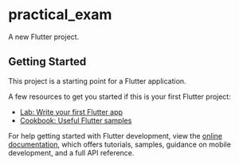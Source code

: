 # practical_exam

A new Flutter project.

## Getting Started

This project is a starting point for a Flutter application.

A few resources to get you started if this is your first Flutter project:

- [Lab: Write your first Flutter app](https://docs.flutter.dev/get-started/codelab)
- [Cookbook: Useful Flutter samples](https://docs.flutter.dev/cookbook)

For help getting started with Flutter development, view the
[online documentation](https://docs.flutter.dev/), which offers tutorials,
samples, guidance on mobile development, and a full API reference.
<p>
<src img = "https://user-images.githubusercontent.com/116253518/233925148-4e98b956-c832-401e-8692-7fe41566580a.png" height = "30%" width = "30%">
<src img = "https://user-images.githubusercontent.com/116253518/233925162-c734ce82-9417-46c1-bd0a-6cc3efdb323b.png" height = "30%" width = "30%">
<src img = "https://user-images.githubusercontent.com/116253518/233925169-b7832a0f-7322-443e-b019-11374028d05d.png" height = "30%" width = "30%">
<src img = "https://user-images.githubusercontent.com/116253518/233925173-03eae135-1ea5-4d44-b56f-aefd81a820ca.png" height = "30%" width = "30%">
</p>
